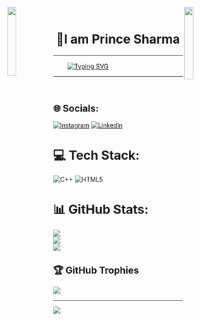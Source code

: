 <p><img align="left" src="Flower.gif"
    width="20%" style="display:inline;">
<img align="right" src="Flower.gif"
    width="20.5%" style="display:inline;">
<br>
</p>
<p align="center">
<h1 align="center">💫I am Prince Sharma</h1>
</p>

<p align="center">
<hr> &emsp;&emsp;
<a  href="https://git.io/typing-svg"><img align="center" src="https://readme-typing-svg.herokuapp.com?font=Fira+Code&weight=200&duration=1000&color=C0188A&vCenter=true&multiline=true&random=false&width=800&height=150&lines=%F0%9F%8C%9FI'm+Web+Developer;I'm+currently+phishing+url+detection.;I'm+looking+to+collaborate+on+exciting+projects.%F0%9F%A4%A9;I'm+currently+learning+Flutter.%F0%9F%98%8E+%E2%9C%A8" alt="Typing SVG" /></a></p>
<hr>
<br>

## 🌐 Socials:
[![Instagram](https://img.shields.io/badge/Instagram-%23E4405F.svg?logo=Instagram&logoColor=white)](https://instagram.com/prince_sharma_.23) [![LinkedIn](https://img.shields.io/badge/LinkedIn-%230077B5.svg?logo=linkedin&logoColor=white)](https://linkedin.com/in/https://www.linkedin.com/feed/) 

# 💻 Tech Stack:
![C++](https://img.shields.io/badge/c++-%2300599C.svg?style=for-the-badge&logo=c%2B%2B&logoColor=white) ![HTML5](https://img.shields.io/badge/html5-%23E34F26.svg?style=for-the-badge&logo=html5&logoColor=white)
# 📊 GitHub Stats:
![](https://github-readme-stats.vercel.app/api?username=SnakeEyes23&theme=radical&hide_border=false&include_all_commits=false&count_private=false)<br/>
![](https://github-readme-streak-stats.herokuapp.com/?user=SnakeEyes23&theme=radical&hide_border=false)<br/>
![](https://github-readme-stats.vercel.app/api/top-langs/?username=SnakeEyes23&theme=radical&hide_border=false&include_all_commits=false&count_private=false&layout=compact)

## 🏆 GitHub Trophies
![](https://github-profile-trophy.vercel.app/?username=SnakeEyes23&theme=radical&no-frame=false&no-bg=true&margin-w=4)

---
[![](https://visitcount.itsvg.in/api?id=SnakeEyes23&icon=0&color=0)](https://visitcount.itsvg.in)

<!-- Proudly created with GPRM ( https://gprm.itsvg.in ) -->
